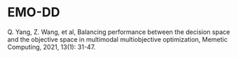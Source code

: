 # EMO-DD
Q. Yang, Z. Wang, et al, Balancing performance between the decision space and the objective space in multimodal multiobjective optimization, Memetic Computing, 2021, 13(1): 31-47.
